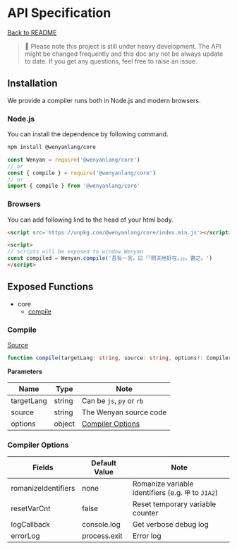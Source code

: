 # API Specification

[Back to README](../README.md)

> 🚧 Please note this project is still under heavy development. The API might be changed frequently and this doc any not be always update to date. If you get any questions, feel free to raise an issue.


## Installation

We provide a compiler runs both in Node.js and modern browsers.

### Node.js

You can install the dependence by following command.

```bash
npm install @wenyanlang/core
```

```js
const Wenyan = require('@wenyanlang/core')
// or
const { compile } = require('@wenyanlang/core')
// or
import { compile } from '@wenyanlang/core'
```

### Browsers

You can add following lind to the head of your html body.

```html
<script src='https://unpkg.com/@wenyanlang/core/index.min.js'></script>
```

```html
<script>
// scripts will be exposed to window.Wenyan
const compiled = Wenyan.compile('吾有一言。曰「「問天地好在。」」。書之。')
</script>
```

## Exposed Functions

- core
  - [compile](#compile)

### Compile

[Source](../src/parser.js)

```ts
function compile(targetLang: string, source: string, options?: CompilerOptions)
```

**Parameters**

| Name | Type | Note |
| --- | --- | --- |
| targetLang | string | Can be `js`, `py` or `rb` |
| source | string | The Wenyan source code |
| options | object | [Compiler Options](#Compiler-Options) |

### Compiler Options

| Fields | Default Value | Note |
| --- | --- | --- |
| romanizeIdentifiers | none | Romanize variable identifiers (e.g. `甲` to `JIA2`) |
| resetVarCnt | false | Reset temporary variable counter |
| logCallback | console.log | Get verbose debug log | 
| errorLog | process.exit | Error log |